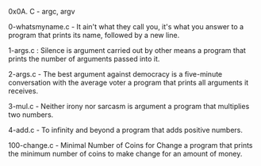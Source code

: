 0x0A. C - argc, argv

0-whatsmyname.c -  It ain't what they call you, it's what you answer to
   	a program that prints its name, followed by a new line.
 
1-args.c : Silence is argument carried out by other means
  	 a program that prints the number of arguments passed into it.
 
2-args.c - The best argument against democracy is a five-minute conversation with the average voter
   	a program that prints all arguments it receives.

3-mul.c -  Neither irony nor sarcasm is argument
	a program that multiplies two numbers.

4-add.c - To infinity and beyond
	a program that adds positive numbers.
	
100-change.c - Minimal Number of Coins for Change
	a program that prints the minimum number of coins to make change for an amount of money.
